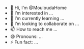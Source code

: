 - 👋 Hi, I’m @MouloudaHome
- 👀 I’m interested in ...
- 🌱 I’m currently learning ...
- 💞️ I’m looking to collaborate on ...
- 📫 How to reach me ...
- 😄 Pronouns: ...
- ⚡ Fun fact: ...

<!---
MouloudaHome/MouloudaHome is a ✨ special ✨ repository because its `README.md` (this file) appears on your GitHub profile.
You can click the Preview link to take a look at your changes.
--->
